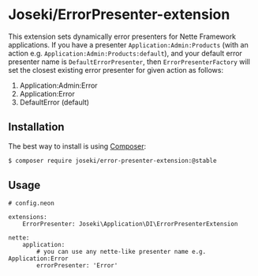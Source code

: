 Joseki/ErrorPresenter-extension
=======================

This extension sets dynamically error presenters for Nette Framework applications.
If you have a presenter `Application:Admin:Products` (with an action e.g. `Application:Admin:Products:default`), and your default error presenter name is `DefaultErrorPresenter`, then `ErrorPresenterFactory` will set the closest existing error presenter for given action as follows:

1. Application:Admin:Error
2. Application:Error
3. DefaultError (default)

Installation
------------

The best way to install is using  [Composer](http://getcomposer.org/):

```sh
$ composer require joseki/error-presenter-extension:@stable
```

Usage
-----

```
# config.neon

extensions:
    ErrorPresenter: Joseki\Application\DI\ErrorPresenterExtension

nette:
    application:
        # you can use any nette-like presenter name e.g. Application:Error
        errorPresenter: 'Error'
```
